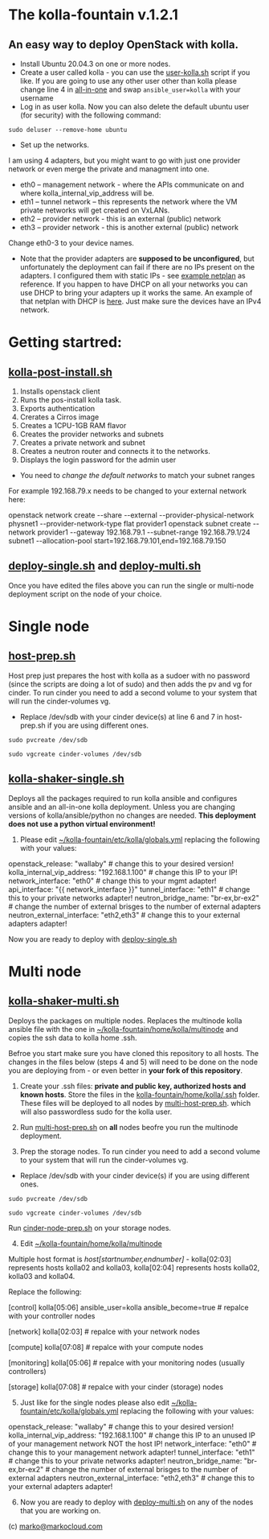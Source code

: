 # The kolla-fountain v.1.2.1

## An easy way to deploy OpenStack with kolla.

* Install Ubuntu 20.04.3 on one or more nodes.
* Create a user called kolla - you can use the [user-kolla.sh](https://github.com/markosluga/kolla-fountain/blob/main/user-kolla.sh) script if you like. If you are going to use any other user other than kolla please change line 4 in [all-in-one](https://github.com/markosluga/kolla-fountain/blob/main/home/kolla/all-in-one) and swap 
`ansible_user=kolla` with your username
* Log in as user kolla. Now you can also delete the default ubuntu user (for security) with the following command:

`sudo deluser --remove-home ubuntu`

* Set up the networks. 

I am using 4 adapters, but you might want to go with just one provider network or even merge the private and managment into one.

* eth0 – management network - where the APIs communicate on and where kolla_internal_vip_address will be.
* eth1 – tunnel network – this represents the network where the VM private networks will get created on VxLANs.
* eth2 – provider network - this is an external (public) network
* eth3 – provider network - this is another external (public) network

Change eth0-3 to your device names.

* Note that the provider adapters are **supposed to be unconfigured**, but unfortunately the deployment can fail if there are no IPs present on the adapters. I configured them with static IPs - see [example netplan](https://github.com/markosluga/kolla-fountain/blob/main/etc/netplan/00-installer-config.yaml) as reference. If you happen to have DHCP on all your networks you can use DHCP to bring your adapters up it works the same. An example of that netplan with DHCP is [here](https://github.com/markosluga/kolla-fountain/blob/main/etc/netplan/01-installer-config.yaml). Just make sure the devices have an IPv4 network.

# Getting startred:

## [kolla-post-install.sh](https://github.com/markosluga/kolla-fountain/blob/main/kolla-post-install.sh)

1. Installs openstack client
2. Runs the pos-install kolla task.
3. Exports authentication
4. Crerates a Cirros image
5. Creates a 1CPU-1GB RAM flavor
6. Creates the provider networks and subnets
7. Creates a private network and subnet
8. Creates a neutron router and connects it to the networks.
9. Displays the login password for the admin user

* You need to *change the default networks* to match your subnet ranges

For example 192.168.79.x needs to be changed to your external network here:

openstack network create  --share --external --provider-physical-network physnet1 --provider-network-type flat provider1
openstack subnet create --network provider1 --gateway 192.168.79.1 --subnet-range 192.168.79.1/24  subnet1 --allocation-pool start=192.168.79.101,end=192.168.79.150

## [deploy-single.sh](https://github.com/markosluga/kolla-fountain/blob/main/deploy-single.sh) and [deploy-multi.sh](https://github.com/markosluga/kolla-fountain/blob/main/deploy-multi.sh)

Once you have edited the files above you can run the single or multi-node deployment script on the node of your choice.

# Single node

## [host-prep.sh](https://github.com/markosluga/kolla-fountain/blob/main/host-prep.sh)

Host prep just prepares the host with kolla as a sudoer with no password (since the scripts are doing a lot of sudo) and then adds the pv and vg for cinder. To run cinder you need to add a second volume to your system that will run the cinder-volumes vg.

* Replace /dev/sdb with your cinder device(s) at line 6 and 7 in host-prep.sh if you are using different ones.

`sudo pvcreate /dev/sdb`

`sudo vgcreate cinder-volumes /dev/sdb`

## [kolla-shaker-single.sh](https://github.com/markosluga/kolla-fountain/blob/main/kolla-shaker-single.sh)

Deploys all the packages required to run kolla ansible and configures ansible and an all-in-one kolla deployment. Unless you are changing versions of kolla/ansible/python no changes are needed. **This deployment does not use a python virtual environment!**

1. Please edit [~/kolla-fountain/etc/kolla/globals.yml](https://github.com/markosluga/kolla-fountain/blob/mainetc/kolla/globals.yml) replacing the following with your values:

openstack_release: "wallaby" # change this to your desired version!
kolla_internal_vip_address: "192.168.1.100" # change this IP to your IP!
network_interface: "eth0" # change this to your mgmt adapter!
api_interface: "{{ network_interface }}"
tunnel_interface: "eth1" # change this to your private networks adapter!
neutron_bridge_name: "br-ex,br-ex2" # change the number of external brisges to the number of external adapters
neutron_external_interface: "eth2,eth3" # change this to your external adapters adapter!

Now you are ready to deploy with [deploy-single.sh](https://github.com/markosluga/kolla-fountain/blob/main/deploy-multi.sh)

# Multi node

## [kolla-shaker-multi.sh](https://github.com/markosluga/kolla-fountain/blob/main/kolla-shaker-multi.sh)

Deploys the packages on multiple nodes. Replaces the multinode kolla ansible file with the one in [~/kolla-fountain/home/kolla/multinode](https://github.com/markosluga/kolla-fountain/home/kolla/multinode) and copies the ssh data to kolla home .ssh. 

Befroe you start make sure you have cloned this repository to all hosts. The changes in the files below (steps 4 and 5) will need to be done on the node you are deploying from - or even better in **your fork of this repository**.

1. Create your .ssh files: **private and public key, authorized hosts and known hosts**. Store the files in the [kolla-fountain/home/kolla/.ssh](https://github.com/markosluga/kolla-fountain/tree/main/home/kolla/.ssh) folder. These files will be deployed to all nodes by [multi-host-prep.sh](https://github.com/markosluga/kolla-fountain/blob/main/multi-host-prep.sh). which will also passwordless sudo for the kolla user.

2. Run [multi-host-prep.sh](https://github.com/markosluga/kolla-fountain/blob/main/multi-host-prep.sh) on **all** nodes beofre you run the multinode deployment.

3. Prep the storage nodes. To run cinder you need to add a second volume to your system that will run the cinder-volumes vg.

* Replace /dev/sdb with your cinder device(s) if you are using different ones.

`sudo pvcreate /dev/sdb`

`sudo vgcreate cinder-volumes /dev/sdb`

Run [cinder-node-prep.sh](https://github.com/markosluga/kolla-fountain/blob/main/cinder-node-prep.sh) on your storage nodes.

4. Edit [~/kolla-fountain/home/kolla/multinode](https://github.com/markosluga/kolla-fountain/home/kolla/multinode)

Multiple host format is *host[startnumber,endnumber]* - kolla[02:03] represents hosts kolla02 and kolla03, kolla[02:04] represents hosts kolla02, kolla03 and kolla04.

Replace the following:

[control]
kolla[05:06] ansible_user=kolla ansible_become=true # repalce with your controller nodes
 
[network]
kolla[02:03] # repalce with your network nodes

[compute]
kolla[07:08] # repalce with your compute nodes

[monitoring]
kolla[05:06] # repalce with your monitoring nodes (usually controllers)

[storage]
kolla[07:08] # repalce with your cinder (storage) nodes

5. Just like for the single nodes please also edit [~/kolla-fountain/etc/kolla/globals.yml](https://github.com/markosluga/kolla-fountain/blob/mainetc/kolla/globals.yml) replacing the following with your values:

openstack_release: "wallaby" # change this to your desired version!
kolla_internal_vip_address: "192.168.1.100" # change this IP to an unused IP of your management network NOT the host IP!
network_interface: "eth0" # change this to your management network adapter!
tunnel_interface: "eth1" # change this to your private networks adapter!
neutron_bridge_name: "br-ex,br-ex2" # change the number of external brisges to the number of external adapters
neutron_external_interface: "eth2,eth3" # change this to your external adapters adapter!

6. Now you are ready to deploy with [deploy-multi.sh](https://github.com/markosluga/kolla-fountain/blob/main/deploy-multi.sh) on any of the nodes that you are working on.

(c) marko@markocloud.com


